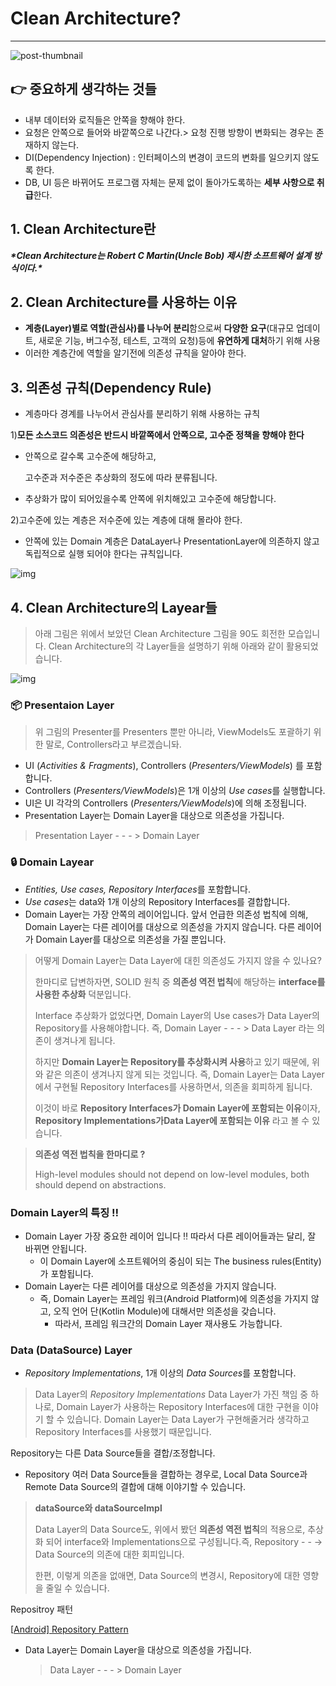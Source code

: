 # Clean Architecture?

-----

![post-thumbnail](https://velog.velcdn.com/images/galaxy/post/9e33b45e-75c6-464c-9a3b-3a1cdd7ef2c5/image.png)

## 👉 중요하게 생각하는 것들

- 내부 데이터와 로직들은 안쪽을 향해야 한다.
- 요청은 안쪽으로 들어와 바깥쪽으로 나간다.> 요청 진행 방향이 변화되는 경우는 존재하지 않는다.
- DI(Dependency Injection) : 인터페이스의 변경이 코드의 변화를 일으키지 않도록 한다.
- DB, UI 등은 바뀌어도 프로그램 자체는 문제 없이 돌아가도록하는 **세부 사항으로 취급**한다.

## 1.  Clean Architecture란

***\*Clean Architecture는 Robert C Martin(Uncle Bob) 제시한 소프트웨어 설계 방식이다.\****

## 2. Clean Architecture를 사용하는 이유

- **계층(Layer)별로 역할(관심사)를 나누어 분리**함으로써 **다양한 요구**(대규모 업데이트, 새로운 기능, 버그수정, 테스트, 고객의 요청)등에 **유연하게 대처**하기 위해 사용
- 이러한 계층간에 역할을 알기전에 의존성 규칙을 알아야 한다.

## 3. 의존성 규칙(Dependency Rule)

- 계층마다 경계를 나누어서 관심사를 분리하기 위해 사용하는 규칙

1)**모든 소스코드 의존성은 반드시 바깥쪽에서 안쪽으로, 고수준 정책을 향해야 한다**

- 안쪽으로 갈수록 고수준에 해당하고,

  고수준과 저수준은 추상화의 정도에 따라 분류됩니다.

- 추상화가 많이 되어있을수록 안쪽에 위치해있고 고수준에 해당합니다.

2)고수준에 있는 계층은 저수준에 있는 계층에 대해 몰라야 한다.

- 안쪽에 있는 Domain 계층은 DataLayer나 PresentationLayer에 의존하지 않고 독립적으로 실행 되어야 한다는 규칙입니다.

![img](https://velog.velcdn.com/images%2Fsery270%2Fpost%2F5537acce-99c4-4de1-8516-b3f1e7da5b85%2Fcleancoder.png)

## 4. Clean Architecture의 Layear들

> 아래 그림은 위에서 보았던 Clean Architecture 그림을 90도 회전한 모습입니다. Clean Architecture의 각 Layer들을 설명하기 위해 아래와 같이 활용되었습니다.

![img](https://velog.velcdn.com/images%2Fsery270%2Fpost%2Fbe3ae900-54b3-47c6-a4ba-03f785c7c84d%2FrotatedLayers.png)

### 📦 Presentaion Layer

> 위 그림의 Presenter를 Presenters 뿐만 아니라, ViewModels도 포괄하기 위한 말로, Controllers라고 부르겠습니돠.

- UI (*Activities & Fragments*), Controllers (*Presenters/ViewModels*) 를 포함합니다.
- Controllers (*Presenters/ViewModels*)은 1개 이상의 *Use cases*를 실행합니다.
- UI은 UI 각각의 Controllers (*Presenters/ViewModels*)에 의해 조정됩니다.
- Presentation Layer는 Domain Layer을 대상으로 의존성을 가집니다.

> Presentation Layer - - - > Domain Layer

### 🔒 Domain Layear

- *Entities, Use cases, Repository Interfaces*를 포함합니다.
- *Use cases*는 data와 1개 이상의 Repository Interfaces를 결합합니다.
- Domain Layer는 가장 안쪽의 레이어입니다. 앞서 언급한 의존성 법칙에 의해, Domain Layer는 다른 레이어를 대상으로 의존성을 가지지 않습니다. 다른 레이어가 Domain Layer를 대상으로 의존성을 가질 뿐입니다.

> 어떻게 Domain Layer는 Data Layer에 대힌 의존성도 가지지 않을 수 있나요?
>
> 한마디로 답변하자면, SOLID 원칙 중 **의존성 역전 법칙**에 해당하는 **interface를 사용한 추상화** 덕분입니다.
>
> Interface 추상화가 없었다면, Domain Layer의 Use cases가 Data Layer의 Repository를 사용해야합니다. 즉, Domain Layer - - - > Data Layer 라는 의존이 생겨나게 됩니다.
>
> 하지만 **Domain Layer는 Repository를 추상화시켜 사용**하고 있기 때문에, 위와 같은 의존이 생겨나지 않게 되는 것입니다. 즉, Domain Layer는 Data Layer에서 구현될 Repository Interfaces를 사용하면서, 의존을 회피하게 됩니다.
>
> 이것이 바로 **Repository Interfaces가 Domain Layer에 포함되는 이유**이자, **Repository Implementations가Data Layer에 포함되는 이유** 라고 볼 수 있습니다.

> **의존성 역전 법칙을 한마디로 ?**
>
> High-level modules should not depend on low-level modules, both should depend on abstractions.

### **Domain Layer**의 특징 ‼️

- Domain Layer 가장 중요한 레이어 입니다 ‼️ 따라서 다른 레이어들과는 달리, 잘 바뀌면 안됩니다.
  - 이 Domain Layer에 소프트웨어의 중심이 되는 The business rules(Entity)가 포함됩니다.
- Domain Layer는 다른 레이어를 대상으로 의존성을 가지지 않습니다.
  - 즉, Domain Layer는 프레임 워크(Android Platform)에 의존성을 가지지 않고, 오직 언어 단(Kotlin Module)에 대해서만 의존성을 갖습니다.
    - 따라서, 프레임 워크간의 Domain Layer 재사용도 가능합니다.

### **Data (DataSource) Layer**

- *Repository Implementations*, 1개 이상의 *Data Sources*를 포함합니다.

> Data Layer의 *Repository Implementations* Data Layer가 가진 책임 중 하나로, Domain Layer가 사용하는 Repository Interfaces에 대한 구현을 이야기 할 수 있습니다. Domain Layer는 Data Layer가 구현해줄거라 생각하고 Repository Interfaces를 사용했기 때문입니다.

Repository는 다른 Data Source들을 결합/조정합니다.

- Repository 여러 Data Source들을 결합하는 경우로, Local Data Source과 Remote Data Source의 결합에 대해 이야기할 수 있습니다.

> **dataSource와 dataSourceImpl**
>
> Data Layer의 Data Source도, 위에서 봤던 **의존성 역전 법칙**의 적용으로, 추상화 되어 interface와 Implementations으로 구성됩니다.즉, Repository - - -> Data Source의 의존에 대한 회피입니다.
>
> 한편, 이렇게 의존을 없애면, Data Source의 변경시, Repository에 대한 영향을 줄일 수 있습니다.

Repositroy 패턴

[[Android\] Repository Pattern](https://www.notion.so/Android-Repository-Pattern-900e3880c30c4f4f809ffe1f0852dc6a)

- Data Layer는 Domain Layer을 대상으로 의존성을 가집니다.

  > Data Layer - - - > Domain Layer